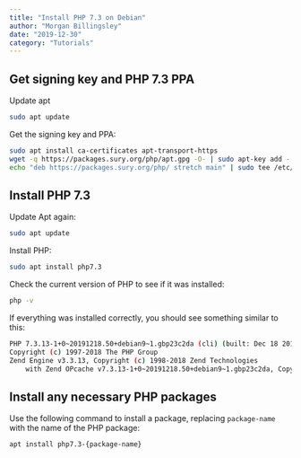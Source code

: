 ```yaml
---
title: "Install PHP 7.3 on Debian"
author: "Morgan Billingsley"
date: "2019-12-30"
category: "Tutorials"
---
```


## Get signing key and PHP 7.3 PPA

Update apt

```bash
sudo apt update
```

Get the signing key and PPA:

```bash
sudo apt install ca-certificates apt-transport-https
wget -q https://packages.sury.org/php/apt.gpg -O- | sudo apt-key add -
echo "deb https://packages.sury.org/php/ stretch main" | sudo tee /etc/apt/sources. list.d/php.list
```

## Install PHP 7.3

Update Apt again:

```bash
sudo apt update
```

Install PHP:

```bash
sudo apt install php7.3
```

Check the current version of PHP to see if it was installed:

```bash
php -v
```

If everything was installed correctly, you should see something similar to this:

```bash
PHP 7.3.13-1+0~20191218.50+debian9~1.gbp23c2da (cli) (built: Dec 18 2019 15:03:24) ( NTS )
Copyright (c) 1997-2018 The PHP Group
Zend Engine v3.3.13, Copyright (c) 1998-2018 Zend Technologies
    with Zend OPcache v7.3.13-1+0~20191218.50+debian9~1.gbp23c2da, Copyright (c) 1999-2018, by Zend Technologies
```

## Install any necessary PHP packages

Use the following command to install a package, replacing `package-name` with the name of the PHP package:

```bash
apt install php7.3-{package-name}
```